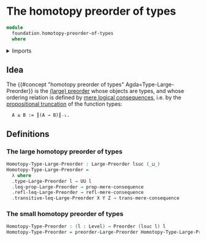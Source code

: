 # The homotopy preorder of types

```agda
module
  foundation.homotopy-preorder-of-types
  where
```

<details><summary>Imports</summary>

```agda
open import foundation.dependent-pair-types
open import foundation.empty-types
open import foundation.identity-types
open import foundation.mere-logical-consequences
open import foundation.propositional-truncations
open import foundation.propositions
open import foundation.sets
open import foundation.universe-levels

open import order-theory.large-preorders
open import order-theory.posets
open import order-theory.preorders
```

</details>

## Idea

The {{#concept "homotopy preorder of types" Agda=Type-Large-Preorder}} is the
[(large) preorder](order-theory.large-preorders.md) whose objects are types, and
whose ordering relation is defined by
[mere logical consequences](foundation.mere-logical-consequences.md), i.e. by
the [propositional truncation](foundation.propositional-truncations.md) of the
function types:

```text
  A ≤ B := ║(A → B)║₋₁.
```

## Definitions

### The large homotopy preorder of types

```agda
Homotopy-Type-Large-Preorder : Large-Preorder lsuc (_⊔_)
Homotopy-Type-Large-Preorder =
  λ where
  .type-Large-Preorder l → UU l
  .leq-prop-Large-Preorder → prop-mere-consequence
  .refl-leq-Large-Preorder → refl-mere-consequence
  .transitive-leq-Large-Preorder X Y Z → trans-mere-consequence
```

### The small homotopy preorder of types

```agda
Homotopy-Type-Preorder : (l : Level) → Preorder (lsuc l) l
Homotopy-Type-Preorder = preorder-Large-Preorder Homotopy-Type-Large-Preorder
```
